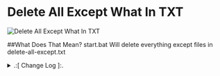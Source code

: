 # Delete All Except What In TXT

![Delete All Except What In TXT](https://github.com/oqyh/Useful-Batch-Files/assets/48490385/be4ae8f4-ef44-4bd3-bfdf-b0a70db0e949)

##What Does That Mean?
start.bat Will delete everything except files in delete-all-except.txt





<details> 
  <summary>.:[ Change Log ]:.</summary>
  (1.0.0)
  -Initial Release
</details>
